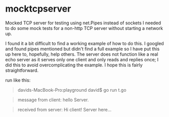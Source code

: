 # mocktcpserver
Mocked TCP server for testing using net.Pipes instead of sockets
I needed to do some mock tests for a non-http TCP server without starting a network up.

I found it a bit difficult to find a working example of how to do this. I googled and found pipes mentioned but didn't find a full example so I have put this up here to, hopefully, help others. The server does not function like a real echo server as it serves only one client and only reads and replies once; I did this to avoid overcomplicating the example. I hope this is fairly straightforward.

run like this:
>davids-MacBook-Pro:playground david$ go run t.go

>message from client: hello Server.

>received from server:  Hi client! Server here...
